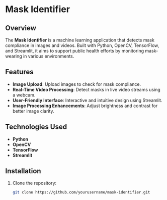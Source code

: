 # Mask Identifier

## Overview

The **Mask Identifier** is a machine learning application that detects mask compliance in images and videos. Built with Python, OpenCV, TensorFlow, and Streamlit, it aims to support public health efforts by monitoring mask-wearing in various environments.

## Features

- **Image Upload**: Upload images to check for mask compliance.
- **Real-Time Video Processing**: Detect masks in live video streams using a webcam.
- **User-Friendly Interface**: Interactive and intuitive design using Streamlit.
- **Image Processing Enhancements**: Adjust brightness and contrast for better image clarity.

## Technologies Used

- **Python**
- **OpenCV**
- **TensorFlow**
- **Streamlit**

## Installation

1. Clone the repository:
   ```bash
   git clone https://github.com/yourusername/mask-identifier.git
